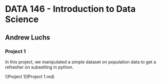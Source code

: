 # DATA 146 - Introduction to Data Science
## Andrew Luchs

### Project 1
In this project, we manipulated a simple dataset on population data to get a refresher on subsetting in python.

![Project 1](Project 1.md)
